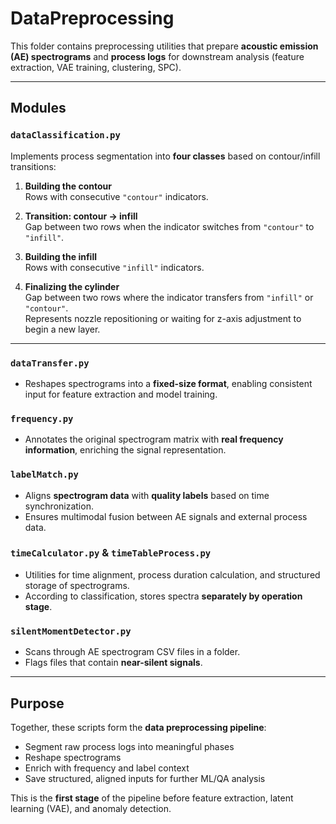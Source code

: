 # DataPreprocessing

This folder contains preprocessing utilities that prepare **acoustic emission (AE) spectrograms** and **process logs** for downstream analysis (feature extraction, VAE training, clustering, SPC).

---

## Modules

### `dataClassification.py`
Implements process segmentation into **four classes** based on contour/infill transitions:

1. **Building the contour**  
   Rows with consecutive `"contour"` indicators.

2. **Transition: contour → infill**  
   Gap between two rows when the indicator switches from `"contour"` to `"infill"`.

3. **Building the infill**  
   Rows with consecutive `"infill"` indicators.

4. **Finalizing the cylinder**  
   Gap between two rows where the indicator transfers from `"infill"` or `"contour"`.  
   Represents nozzle repositioning or waiting for z-axis adjustment to begin a new layer.

---

### `dataTransfer.py`
- Reshapes spectrograms into a **fixed-size format**, enabling consistent input for feature extraction and model training.

### `frequency.py`
- Annotates the original spectrogram matrix with **real frequency information**, enriching the signal representation.

### `labelMatch.py`
- Aligns **spectrogram data** with **quality labels** based on time synchronization.  
- Ensures multimodal fusion between AE signals and external process data.

### `timeCalculator.py` & `timeTableProcess.py`
- Utilities for time alignment, process duration calculation, and structured storage of spectrograms.  
- According to classification, stores spectra **separately by operation stage**.

### `silentMomentDetector.py`
- Scans through AE spectrogram CSV files in a folder.  
- Flags files that contain **near-silent signals**.  

---

## Purpose
Together, these scripts form the **data preprocessing pipeline**:
- Segment raw process logs into meaningful phases  
- Reshape spectrograms  
- Enrich with frequency and label context  
- Save structured, aligned inputs for further ML/QA analysis  

This is the **first stage** of the pipeline before feature extraction, latent learning (VAE), and anomaly detection.
